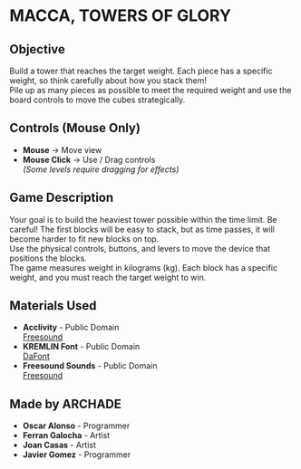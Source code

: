 # MACCA, TOWERS OF GLORY

## Objective
Build a tower that reaches the target weight. Each piece has a specific weight, so think carefully about how you stack them!  
Pile up as many pieces as possible to meet the required weight and use the board controls to move the cubes strategically.

## Controls (Mouse Only)
- **Mouse** -> Move view  
- **Mouse Click** -> Use / Drag controls  
  *(Some levels require dragging for effects)*

## Game Description
Your goal is to build the heaviest tower possible within the time limit. Be careful! The first blocks will be easy to stack, but as time passes, it will become harder to fit new blocks on top.  
Use the physical controls, buttons, and levers to move the device that positions the blocks.  
The game measures weight in kilograms (kg). Each block has a specific weight, and you must reach the target weight to win.

## Materials Used
- **Acclivity** - Public Domain  
  [Freesound](https://freesound.org/people/acclivity/sounds/24205/)
- **KREMLIN Font** - Public Domain  
  [DaFont](https://www.dafont.com/es/kremlin.font)
- **Freesound Sounds** - Public Domain  
  [Freesound](https://freesound.org/)

## Made by ARCHADE
- **Oscar Alonso** - Programmer  
- **Ferran Galocha** - Artist  
- **Joan Casas** - Artist  
- **Javier Gomez** - Programmer
